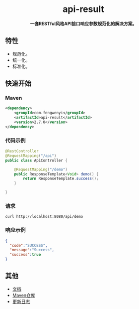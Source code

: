<h1 align="center">
    api-result
</h1>

<p align="center">
	<strong>一套RESTful风格API接口响应参数规范化的解决方案。</strong>
</p>


## 特性

- 规范化。
- 统一化。
- 标准化。


## 快速开始

### Maven

```xml
<dependency>
    <groupId>com.fengwenyi</groupId>
    <artifactId>api-result</artifactId>
    <version>2.7.0</version>
</dependency>
```

### 代码示例

```java
@RestController
@RequestMapping("/api")
public class ApiController {

    @RequestMapping("/demo")
    public ResponseTemplate<Void> demo() {
        return ResponseTemplate.success();
    }

}
```

### 请求

```shell
curl http://localhost:8080/api/demo
```

### 响应示例
```json
{
  "code":"SUCCESS",
  "message":"Success",
  "success":true
}
```

## 其他

- [文档](https://www.yuque.com/fengwenyi/api-result)
- [Maven仓库](https://mvnrepository.com/artifact/com.fengwenyi/api-result) 
- [更新日志](LOG.md) 

